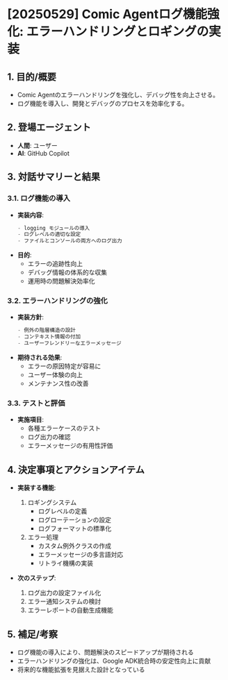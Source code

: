 # [20250529] Comic Agentログ機能強化: エラーハンドリングとロギングの実装

## 1. 目的/概要
* Comic Agentのエラーハンドリングを強化し、デバッグ性を向上させる。
* ログ機能を導入し、開発とデバッグのプロセスを効率化する。

## 2. 登場エージェント
* **人間**: ユーザー
* **AI**: GitHub Copilot

## 3. 対話サマリーと結果

### 3.1. ログ機能の導入
* **実装内容**:
    ```python
    - logging モジュールの導入
    - ログレベルの適切な設定
    - ファイルとコンソールの両方へのログ出力
    ```
* **目的**:
    * エラーの追跡性向上
    * デバッグ情報の体系的な収集
    * 運用時の問題解決効率化

### 3.2. エラーハンドリングの強化
* **実装方針**:
    ```python
    - 例外の階層構造の設計
    - コンテキスト情報の付加
    - ユーザーフレンドリーなエラーメッセージ
    ```
* **期待される効果**:
    * エラーの原因特定が容易に
    * ユーザー体験の向上
    * メンテナンス性の改善

### 3.3. テストと評価
* **実施項目**:
    * 各種エラーケースのテスト
    * ログ出力の確認
    * エラーメッセージの有用性評価

## 4. 決定事項とアクションアイテム
* **実装する機能**:
    1. ロギングシステム
        - ログレベルの定義
        - ログローテーションの設定
        - ログフォーマットの標準化
    2. エラー処理
        - カスタム例外クラスの作成
        - エラーメッセージの多言語対応
        - リトライ機構の実装

* **次のステップ**:
    1. ログ出力の設定ファイル化
    2. エラー通知システムの検討
    3. エラーレポートの自動生成機能

## 5. 補足/考察
* ログ機能の導入により、問題解決のスピードアップが期待される
* エラーハンドリングの強化は、Google ADK統合時の安定性向上に貢献
* 将来的な機能拡張を見据えた設計となっている
